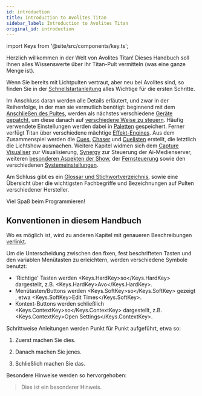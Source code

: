 ```yaml
---
id: introduction
title: Introduction to Avolites Titan
sidebar_label: Introduction to Avolites Titan
original_id: introduction
---
```


import Keys from '@site/src/components/key.ts';

Herzlich willkommen in der Welt von Avolites Titan! Dieses Handbuch soll
Ihnen alles Wissenswerte über Ihr Titan-Pult vermitteln (was eine ganze
Menge ist).

Wenn Sie bereits mit Lichtpulten vertraut, aber neu bei Avolites sind,
so finden Sie in der [Schnellstartanleitung](./quick-start.md) alles 
Wichtige für die ersten Schritte.

Im Anschluss daran werden alle Details erläutert, und zwar in der
Reihenfolge, in der man sie vermutlich benötigt: beginnend mit dem
[Anschließen des Pultes](./titan-basics.md), werden als nächstes 
verschiedene [Geräte gepatcht](./patching.md), um diese danach auf 
[verschiedene Weise zu steuern](./controlling-fixtures.md). Häufig
verwendete Einstellungen werden dabei in [Paletten](./palettes.md) 
gespeichert. Ferner verfügt Titan über verschiedene mächtige 
[Effekt-Engines](./effects.md). Aus dem Zusammenspiel werden die 
[Cues](./cues.md), [Chaser](./chases.md) und [Cuelisten](./cue-lists.md) 
erstellt, die letztlich die Lichtshow ausmachen. Weitere Kapitel widmen sich dem
[Capture Visualiser](./capture-visualiser.md) zur Visualisierung, 
[Synergy](./synergy.md) zur Steuerung der Ai-Medienserver, weiteren 
[besonderen Aspekten der Show](./running-the-show.md), der 
[Fernsteuerung](./remote-control.md) sowie den verschiedenen
[Systemeinstellungen](./system-settings.md).

Am Schluss gibt es ein [Glossar und Stichwortverzeichnis](./glossary.md),
sowie eine Übersicht über die wichtigsten Fachbegriffe und Bezeichnungen 
auf Pulten verschiedener Hersteller.

Viel Spaß beim Programmieren!

Konventionen in diesem Handbuch
-------------------------------

Wo es möglich ist, wird zu anderen Kapitel mit genaueren Beschreibungen
[verlinkt](./introduction.md).

Um die Unterscheidung zwischen den fixen, fest beschrifteten Tasten und
den variablen Menütasten zu erleichtern, werden verschiedene Symbole benutzt:
-	'Richtige' Tasten werden <Keys.HardKey>so</Keys.HardKey> dargestellt, z.B. <Keys.HardKey>Avo</Keys.HardKey>.
- 	Menütasten/Buttons werden <Keys.SoftKey>so</Keys.SoftKey> gezeigt , etwa <Keys.SoftKey>Edit Times</Keys.SoftKey>. 
-	Kontext-Buttons werden schließlich <Keys.ContextKey>so</Keys.ContextKey> dargestellt, z.B. <Keys.ContextKey>Open Settings</Keys.ContextKey>.

Schrittweise Anleitungen werden Punkt für Punkt aufgeführt, etwa so:

1.  Zuerst machen Sie dies.

2.  Danach machen Sie jenes.

3.  Schließlich machen Sie das.

Besondere Hinweise werden so hervorgehoben:

>	Dies ist ein besonderer Hinweis.
